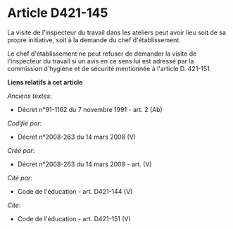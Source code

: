 # Article D421-145

La visite de l'inspecteur du travail dans les ateliers peut avoir lieu soit de sa propre initiative, soit à la demande du
chef d'établissement. 

Le chef d'établissement ne peut refuser de demander la visite de l'inspecteur du travail si un avis en ce sens lui est
adressé par la commission d'hygiène et de sécurité mentionnée à l'article D. 421-151.

**Liens relatifs à cet article**

_Anciens textes_:

  - Décret n°91-1162 du 7 novembre 1991 - art. 2 (Ab)

_Codifié par_:

  - Décret n°2008-263 du 14 mars 2008 (V)

_Créé par_:

  - Décret n°2008-263 du 14 mars 2008 - art. (V)

_Cité par_:

  - Code de l'éducation - art. D421-144 (V)

_Cite_:

  - Code de l'éducation - art. D421-151 (V)
